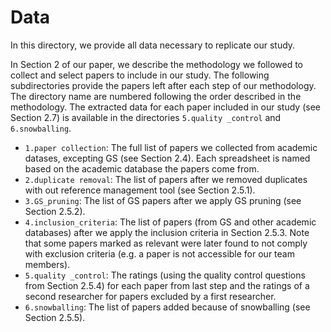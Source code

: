 # Data
In this directory, we provide all data necessary to replicate our study.

In Section 2 of our paper, we describe the methodology we followed to collect and select papers to include in our study. The following subdirectories provide the papers left after each step of our methodology. The directory name are numbered following the order described in the methodology. The extracted data for each paper included in our study (see Section 2.7) is available in the directories `5.quality _control` and `6.snowballing`.

- `1.paper collection`: The full list of papers we collected from academic datases, excepting GS (see Section 2.4). Each spreadsheet is named based on the academic database the papers come from.
- `2.duplicate removal`: The list of papers after we removed duplicates with out reference management tool (see Section 2.5.1).
- `3.GS_pruning`: The list of GS papers after we apply GS pruning (see Section 2.5.2).
- `4.inclusion_criteria`: The list of papers (from GS and other academic databases) after we apply the inclusion criteria in Section 2.5.3. Note that some papers marked as relevant were later found to not comply with exclusion criteria (e.g. a paper is not accessible for our team members). 
- `5.quality _control`: The ratings (using the quality control questions from Section 2.5.4) for each paper from last step and the ratings of a second researcher for papers excluded by a first researcher.  
- `6.snowballing`: The list of papers added because of snowballing (see Section 2.5.5).
